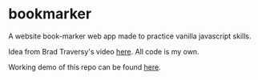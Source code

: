 # bookmarker
A website book-marker web app made to practice vanilla javascript skills.

Idea from Brad Traversy's video [here](https://www.youtube.com/watch?v=DIVfDZZeGxM). All code is my own.

Working demo of this repo can be found [here](https://web.cs.dal.ca/~colaiacovo/bookmarker/).

